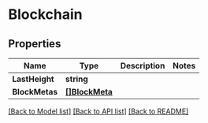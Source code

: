 # Blockchain

## Properties

Name | Type | Description | Notes
------------ | ------------- | ------------- | -------------
**LastHeight** | **string** |  | 
**BlockMetas** | [**[]BlockMeta**](BlockMeta.md) |  | 

[[Back to Model list]](../README.md#documentation-for-models) [[Back to API list]](../README.md#documentation-for-api-endpoints) [[Back to README]](../README.md)


